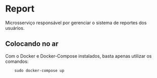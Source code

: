 # Report
Microsserviço responsável por gerenciar o sistema de reportes dos usuários.

## Colocando no ar

Com o Docker e Docker-Compose instalados, basta apenas utilizar os comandos:

```shell
    sudo docker-compose up
```